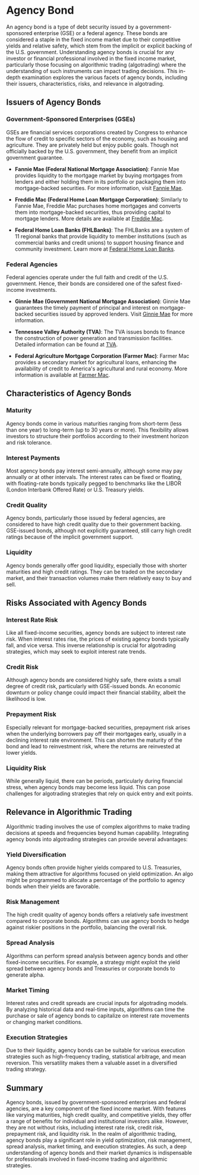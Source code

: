 # Agency Bond

An agency bond is a type of debt security issued by a government-sponsored enterprise (GSE) or a federal agency. These bonds are considered a staple in the fixed income market due to their competitive yields and relative safety, which stem from the implicit or explicit backing of the U.S. government. Understanding agency bonds is crucial for any investor or financial professional involved in the fixed income market, particularly those focusing on algorithmic trading (algotrading) where the understanding of such instruments can impact trading decisions. This in-depth examination explores the various facets of agency bonds, including their issuers, characteristics, risks, and relevance in algotrading.

## Issuers of Agency Bonds

### Government-Sponsored Enterprises (GSEs)

GSEs are financial services corporations created by Congress to enhance the flow of credit to specific sectors of the economy, such as housing and agriculture. They are privately held but enjoy public goals. Though not officially backed by the U.S. government, they benefit from an implicit government guarantee.

- **Fannie Mae (Federal National Mortgage Association)**: Fannie Mae provides liquidity to the mortgage market by buying mortgages from lenders and either holding them in its portfolio or packaging them into mortgage-backed securities. For more information, visit [Fannie Mae](https://www.fanniemae.com/).

- **Freddie Mac (Federal Home Loan Mortgage Corporation)**: Similarly to Fannie Mae, Freddie Mac purchases home mortgages and converts them into mortgage-backed securities, thus providing capital to mortgage lenders. More details are available at [Freddie Mac](https://www.freddiemac.com/).

- **Federal Home Loan Banks (FHLBanks)**: The FHLBanks are a system of 11 regional banks that provide liquidity to member institutions (such as commercial banks and credit unions) to support housing finance and community investment. Learn more at [Federal Home Loan Banks](https://www.fhlb-of.com/).

### Federal Agencies

Federal agencies operate under the full faith and credit of the U.S. government. Hence, their bonds are considered one of the safest fixed-income investments.

- **Ginnie Mae (Government National Mortgage Association)**: Ginnie Mae guarantees the timely payment of principal and interest on mortgage-backed securities issued by approved lenders. Visit [Ginnie Mae](https://www.ginniemae.gov/) for more information.

- **Tennessee Valley Authority (TVA)**: The TVA issues bonds to finance the construction of power generation and transmission facilities. Detailed information can be found at [TVA](https://www.tva.com/).

- **Federal Agriculture Mortgage Corporation (Farmer Mac)**: Farmer Mac provides a secondary market for agricultural loans, enhancing the availability of credit to America's agricultural and rural economy. More information is available at [Farmer Mac](https://www.farmermac.com/).

## Characteristics of Agency Bonds

### Maturity

Agency bonds come in various maturities ranging from short-term (less than one year) to long-term (up to 30 years or more). This flexibility allows investors to structure their portfolios according to their investment horizon and risk tolerance.

### Interest Payments

Most agency bonds pay interest semi-annually, although some may pay annually or at other intervals. The interest rates can be fixed or floating, with floating-rate bonds typically pegged to benchmarks like the LIBOR (London Interbank Offered Rate) or U.S. Treasury yields.

### Credit Quality

Agency bonds, particularly those issued by federal agencies, are considered to have high credit quality due to their government backing. GSE-issued bonds, although not explicitly guaranteed, still carry high credit ratings because of the implicit government support. 

### Liquidity

Agency bonds generally offer good liquidity, especially those with shorter maturities and high credit ratings. They can be traded on the secondary market, and their transaction volumes make them relatively easy to buy and sell.

## Risks Associated with Agency Bonds

### Interest Rate Risk

Like all fixed-income securities, agency bonds are subject to interest rate risk. When interest rates rise, the prices of existing agency bonds typically fall, and vice versa. This inverse relationship is crucial for algotrading strategies, which may seek to exploit interest rate trends.

### Credit Risk

Although agency bonds are considered highly safe, there exists a small degree of credit risk, particularly with GSE-issued bonds. An economic downturn or policy change could impact their financial stability, albeit the likelihood is low.

### Prepayment Risk

Especially relevant for mortgage-backed securities, prepayment risk arises when the underlying borrowers pay off their mortgages early, usually in a declining interest rate environment. This can shorten the maturity of the bond and lead to reinvestment risk, where the returns are reinvested at lower yields.

### Liquidity Risk

While generally liquid, there can be periods, particularly during financial stress, when agency bonds may become less liquid. This can pose challenges for algotrading strategies that rely on quick entry and exit points.

## Relevance in Algorithmic Trading

Algorithmic trading involves the use of complex algorithms to make trading decisions at speeds and frequencies beyond human capability. Integrating agency bonds into algotrading strategies can provide several advantages:

### Yield Diversification

Agency bonds often provide higher yields compared to U.S. Treasuries, making them attractive for algorithms focused on yield optimization. An algo might be programmed to allocate a percentage of the portfolio to agency bonds when their yields are favorable.

### Risk Management

The high credit quality of agency bonds offers a relatively safe investment compared to corporate bonds. Algorithms can use agency bonds to hedge against riskier positions in the portfolio, balancing the overall risk.

### Spread Analysis

Algorithms can perform spread analysis between agency bonds and other fixed-income securities. For example, a strategy might exploit the yield spread between agency bonds and Treasuries or corporate bonds to generate alpha.

### Market Timing

Interest rates and credit spreads are crucial inputs for algotrading models. By analyzing historical data and real-time inputs, algorithms can time the purchase or sale of agency bonds to capitalize on interest rate movements or changing market conditions.

### Execution Strategies

Due to their liquidity, agency bonds can be suitable for various execution strategies such as high-frequency trading, statistical arbitrage, and mean reversion. This versatility makes them a valuable asset in a diversified trading strategy.

## Summary

Agency bonds, issued by government-sponsored enterprises and federal agencies, are a key component of the fixed income market. With features like varying maturities, high credit quality, and competitive yields, they offer a range of benefits for individual and institutional investors alike. However, they are not without risks, including interest rate risk, credit risk, prepayment risk, and liquidity risk. In the realm of algorithmic trading, agency bonds play a significant role in yield optimization, risk management, spread analysis, market timing, and execution strategies. As such, a deep understanding of agency bonds and their market dynamics is indispensable for professionals involved in fixed-income trading and algorithmic strategies.